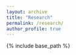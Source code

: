 ```yaml
---
layout: archive
title: "Research"
permalink: /research/
author_profile: true
---
```



{% include base_path %}

